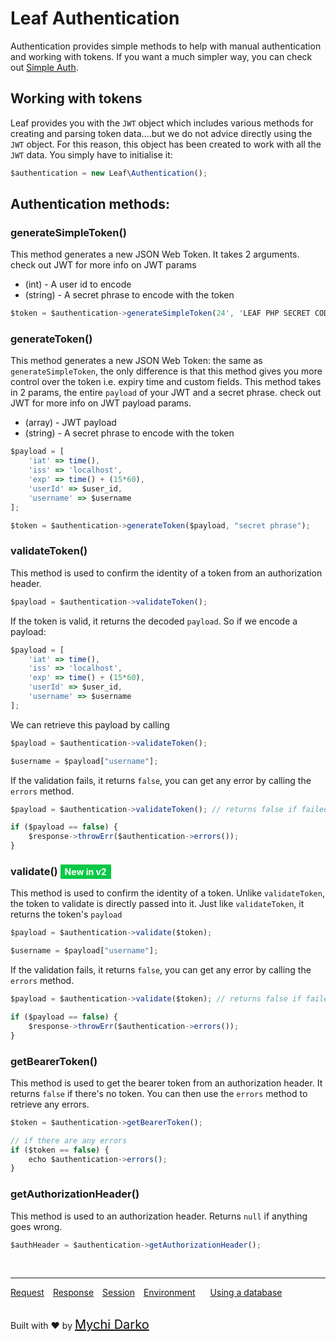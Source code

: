 # Leaf Authentication
Authentication provides simple methods to help with manual authentication and working with tokens. If you want a much simpler way, you can check out [Simple Auth](2.0/core/auth).

## Working with tokens
Leaf provides you with the `JWT` object which includes various methods for creating and parsing token data....but we do not advice directly using the `JWT` object. For this reason, this object has been created to work with all the `JWT` data. You simply have to initialise it:

```js
$authentication = new Leaf\Authentication();
```

## Authentication methods:

### generateSimpleToken()
This method generates a new JSON Web Token. It takes 2 arguments. check out JWT for more info on JWT params

- (int) - A user id to encode
- (string) - A secret phrase to encode with the token

```js
$token = $authentication->generateSimpleToken(24', 'LEAF PHP SECRET CODE 1442');
```

### generateToken()
This method generates a new JSON Web Token: the same as `generateSimpleToken`, the only difference is that this method gives you more control over the token i.e. expiry time and custom fields. This method takes in 2 params, the entire `payload` of your JWT and a secret phrase. check out JWT for more info on JWT payload params.

- (array) - JWT payload
- (string) - A secret phrase to encode with the token

```js
$payload = [
	'iat' => time(),
	'iss' => 'localhost',
	'exp' => time() + (15*60),
	'userId' => $user_id,
	'username' => $username
];

$token = $authentication->generateToken($payload, "secret phrase");
```

### validateToken()
This method is used to confirm the identity of a token from an authorization header.

```js
$payload = $authentication->validateToken();
```

If the token is valid, it returns the decoded `payload`. So if we encode a payload:

```js
$payload = [
	'iat' => time(),
	'iss' => 'localhost',
	'exp' => time() + (15*60),
	'userId' => $user_id,
	'username' => $username
];
```

We can retrieve this payload by calling

```js
$payload = $authentication->validateToken();

$username = $payload["username"];
```

If the validation fails, it returns `false`, you can get any error by calling the `errors` method.

```js
$payload = $authentication->validateToken(); // returns false if failed

if ($payload == false) {
	$response->throwErr($authentication->errors());
}
```

### validate() <span style="background: rgb(11, 200, 70); color: white; padding: 3px 7px; font-size: 14px;">New in v2</span>
This method is used to confirm the identity of a token. Unlike `validateToken`, the token to validate is directly passed into it. Just like `validateToken`, it returns the token's `payload`

```js
$payload = $authentication->validate($token);

$username = $payload["username"];
```

If the validation fails, it returns `false`, you can get any error by calling the `errors` method.

```js
$payload = $authentication->validate($token); // returns false if failed

if ($payload == false) {
	$response->throwErr($authentication->errors());
}
```

### getBearerToken()
This method is used to get the bearer token from an authorization header. It returns `false` if there's no token. You can then use the `errors` method to retrieve any errors.

```js
$token = $authentication->getBearerToken();

// if there are any errors
if ($token == false) {
	echo $authentication->errors();
}
```

### getAuthorizationHeader()
This method is used to an authorization header. Returns `null` if anything goes wrong.

```js
$authHeader = $authentication->getAuthorizationHeader();
```

<br>
<hr>

<a href="#/2.0/http/request" style="margin: 0px">Request</a>
<a href="#/2.0/http/response" style="margin: 0px 10px;">Response</a>
<a href="#/2.0/http/session" style="margin: 0px; 10px;">Session</a>
<a href="#/2.0/environment" style="margin: 0px 10px;">Environment</a>
<a href="#/2.0/database" style="margin: 0px 10px;">Using a database</a>

<br>
Built with ❤ by <a href="https://mychi.netlify.com" style="font-size: 20px; color: #111;" target="_blank">Mychi Darko</a>